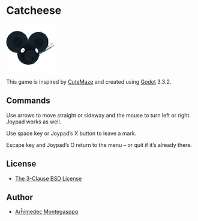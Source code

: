 [cacilhas]: https://cacilhas.info/
[cutemaze]: https://gottcode.org/cutemaze/
[godot]: https://godotengine.org/

# Catcheese

![](icon.png)

This game is inspired by [CuteMaze][cutemaze] and created using [Godot][godot]
3.3.2.


## Commands

Use arrows to move straight or sideway and the mouse to turn left or right.
Joypad works as well.

Use space key or Joypad’s X button to leave a mark.

Escape key and Joypad’s O return to the menu – or quit if it’s already there.


## License

- [The 3-Clause BSD License](COPYING)


## Author

- [Arĥimedeς Montegasppα][cacilhas]

